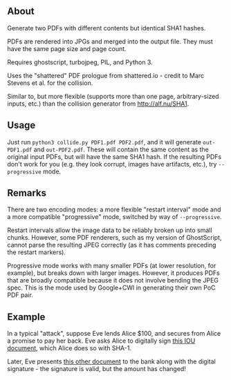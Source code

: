 ## About

Generate two PDFs with different contents but identical SHA1 hashes.

PDFs are rendered into JPGs and merged into the output file. They must have the same page size and page count.

Requires ghostscript, turbojpeg, PIL, and Python 3.

Uses the "shattered" PDF prologue from shattered.io - credit to Marc Stevens et al. for the collision.

Similar to, but more flexible (supports more than one page, arbitrary-sized inputs, etc.) than the collision generator from http://alf.nu/SHA1.

## Usage

Just run `python3 collide.py PDF1.pdf PDF2.pdf`, and it will generate `out-PDF1.pdf` and `out-PDF2.pdf`. These will contain the same content as the original input PDFs, but will have the same SHA1 hash. If the resulting PDFs don't work for you (e.g. they look corrupt, images have artifacts, etc.), try `--progressive` mode.

## Remarks

There are two encoding modes: a more flexible "restart interval" mode and a more compatible "progressive" mode, switched by way of `--progressive`.

Restart intervals allow the image data to be reliably broken up into small chunks. However, some PDF renderers, such as my version of GhostScript, cannot parse the resulting JPEG correctly (as it has comments preceding the restart markers).

Progressive mode works with many smaller PDFs (at lower resolution, for example), but breaks down with larger images. However, it produces PDFs that are broadly compatible because it does not involve bending the JPEG spec. This is the mode used by Google+CWI in generating their own PoC PDF pair.

## Example

In a typical "attack", suppose Eve lends Alice $100, and secures from Alice a promise to pay her back. Eve asks Alice to digitally sign [this IOU document](examples/out-eve100.pdf), which Alice does so with SHA-1.

Later, Eve presents [this other document](examples/out-eve1b.pdf) to the bank along with the digital signature - the signature is valid, but the amount has changed!
